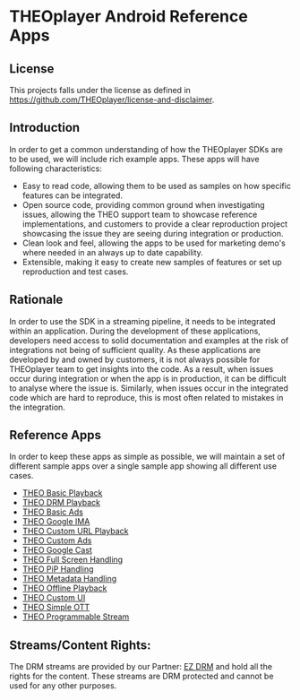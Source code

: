 # THEOplayer Android Reference Apps

## License

This projects falls under the license as defined in https://github.com/THEOplayer/license-and-disclaimer.

## Introduction

In order to get a common understanding of how the THEOplayer SDKs are to be used, we will include
rich example apps. These apps will have following characteristics:

  * Easy to read code, allowing them to be used as samples on how specific features can be integrated.
  * Open source code, providing common ground when investigating issues, allowing the THEO support
    team to showcase reference implementations, and customers to provide a clear reproduction project
    showcasing the issue they are seeing during integration or production.
  * Clean look and feel, allowing the apps to be used for marketing demo's where needed in an always
    up to date capability.
  * Extensible, making it easy to create new samples of features or set up reproduction and test cases.


## Rationale

In order to use the SDK in a streaming pipeline, it needs to be integrated within an application.
During the development of these applications, developers need access to solid documentation and
examples at the risk of integrations not being of sufficient quality. As these applications are
developed by and owned by customers, it is not always possible for THEOplayer team to get insights
into the code. As a result, when issues occur during integration or when the app is in production,
it can be difficult to analyse where the issue is. Similarly, when issues occur in the integrated
code which are hard to reproduce, this is most often related to mistakes in the integration.


## Reference Apps

In order to keep these apps as simple as possible, we will maintain a set of different sample apps
over a single sample app showing all different use cases.

  * [THEO Basic Playback](./Basic-Playback/README.md)
  * [THEO DRM Playback](./DRM-Playback/README.md)
  * [THEO Basic Ads](./Basic-Ads/README.md)
  * [THEO Google IMA](./Google-IMA/README.md)
  * [THEO Custom URL Playback](./Custom-URL-Playback/README.md)
  * [THEO Custom Ads](./Custom-Ads/README.md)
  * [THEO Google Cast](./Google-Cast/README.md)
  * [THEO Full Screen Handling](./Full-Screen-Handling/README.md)
  * [THEO PiP Handling](./PiP-Handling/README.md)
  * [THEO Metadata Handling](./Metadata-Handling/README.md)
  * [THEO Offline Playback](./Offline-Playback/README.md)
  * [THEO Custom UI](./Custom-UI/README.md)
  * [THEO Simple OTT](./Simple-OTT/README.md)
  * [THEO Programmable Stream](./Programmable-Stream/README.md)


## Streams/Content Rights:

The DRM streams are provided by our Partner: [EZ DRM](https://ezdrm.com/) and hold all the rights
for the content. These streams are DRM protected and cannot be used for any other purposes.
